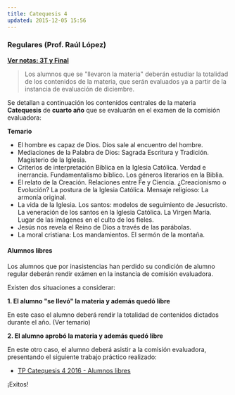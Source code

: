 ```yaml
---
title: Catequesis 4
updated: 2015-12-05 15:56
---
```


### Regulares (Prof. Raúl López)

[**Ver notas: 3T y Final**](../meimg/notas3TFinal/4A_CATE.png)

> Los alumnos que se "llevaron la materia" deberán estudiar la totalidad de los contenidos de la materia, que serán evaluados ya a partir de la instancia de evaluación de diciembre.

Se detallan a continuación los contenidos centrales de la materia **Catequesis** de **cuarto año** que se evaluarán en el examen de la comisión evaluadora: 

**Temario**

* El hombre es capaz de Dios. Dios sale al encuentro del hombre. 
* Mediaciones de la Palabra de Dios: Sagrada Escritura y Tradición. Magisterio de la Iglesia.
* Criterios de interpretación Bíblica en la Iglesia Católica. Verdad e inerrancia. Fundamentalismo bíblico. Los géneros literarios en la Biblia. 
* El relato de la Creación. Relaciones entre Fe y Ciencia. ¿Creacionismo o Evolución? La postura de la Iglesia Católica. Mensaje religioso: La armonía original. 
* La vida de la Iglesia. Los santos: modelos de seguimiento de Jesucristo. La veneración de los santos en la Iglesia Católica. La Virgen María. Lugar de las imágenes en el culto de los fieles. 
* Jesús nos revela el Reino de Dios a través de las parábolas. 
* La moral cristiana: Los mandamientos. El sermón de la montaña.
 
#### Alumnos libres

Los alumnos que por inasistencias han perdido su condición de alumno regular deberán rendir exámen en la instancia de comisión evaluadora. 

Existen dos situaciones a considerar: 

**1. El alumno "se llevó" la materia y además quedó libre**

En este caso el alumno deberá rendir la totalidad de contenidos dictados durante el año. (Ver temario)

**2. El alumno aprobó la materia y además quedó libre**

En este otro caso, el alumno deberá asistir a la comisión evaluadora, presentando el siguiente trabajo práctico realizado: 

* [TP Catequesis 4 2016 - Alumnos libres](../medocs/3biol/lopez/libres/catequesis_libres_com_eval.pdf)

¡Exitos!

